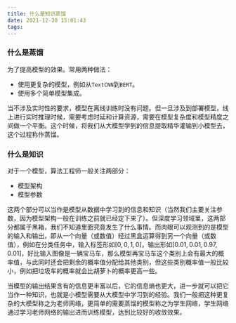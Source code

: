 ```yaml
---
title: 什么是知识蒸馏
date: 2021-12-30 15:01:43
tags:
---
```


### 什么是蒸馏

为了提高模型的效果。常用两种做法：
- 使用更复杂的模型，例如从`TextCNN`到`BERT`。
- 使用多个简单模型集成。

当不涉及实时性的要求，模型在离线训练时没有问题。但一旦涉及到部署模型，线上进行实时推理时候，需要考虑时延和计算资源，需要在模型复杂度和模型精度之间做一个平衡。这个时候，将我们从大模型学到的信息提取精华灌输到小模型去，这个过程称作蒸馏。

### 什么是知识

对于一个模型，算法工程师一般关注两部分：
- 模型架构
- 模型参数

这两个部分可以当作是模型从数据中学习到的信息和知识（当然我们主要关注参数，因为模型架构一般在训练之前就已经定下来了）。但深度学习领域里，这两部分都属于黑箱，我们不知道里面究竟发生了什么事情。而肉眼可以观测到的是模型的输入和输出，即从一个向量（或数值）经过黑盒运算得到另一个向量（或数值），例如在分类任务中，输入标签形如$[0,0,1,0]$，输出形如$[0.01,0.01,0.97,0.01]$，好比输入图像是一辆宝马车，那么模型再宝马车这个类别上会有最大的概率值，与此同时还会把剩余的概率值分配给其他类别，但这些类别概率值一般比较小，例如把垃圾车的概率就会比胡萝卜的概率更高一些。

当模型的输出结果含有的信息更丰富以后，它的信息熵也更大，进一步就可以把它当作一种知识，也就是小模型需要从大模型中学习到的经验。我们一般把这种更复杂的大模型称之为老师网络，更简单的需要蒸馏的模型称之为学生网络，学生网络通过学习老师网络的输出进而训练模型，达到比较好的收敛效果。
